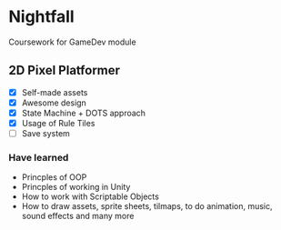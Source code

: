 # Nightfall
Coursework for GameDev module

## 2D Pixel Platformer 
- [x] Self-made assets
- [x] Awesome design
- [x] State Machine + DOTS approach
- [x] Usage of Rule Tiles
- [ ] Save system

### Have learned
<ul>
  <li>Princples of OOP</li>
  <li>Princples of working in Unity</li>
  <li>How to work with Scriptable Objects</li>
  <li>How to draw assets, sprite sheets, tilmaps, to do animation, music, sound effects and many more</li>
</ul>
